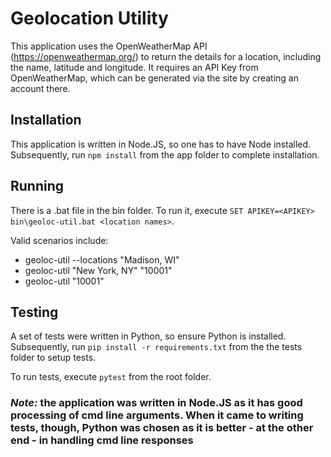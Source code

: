 # Geolocation Utility

This application uses the OpenWeatherMap API (https://openweathermap.org/) to return the details for a location, including the name, latitude and longitude.
It requires an API Key from OpenWeatherMap, which can be generated via the site by creating an account there.

## Installation

This application is written in Node.JS, so one has to have Node installed.  Subsequently, run `npm install` from the app folder to complete installation.

## Running

There is a .bat file in the bin folder. To run it, execute `SET APIKEY=<APIKEY> bin\geoloc-util.bat <location names>`.

Valid scenarios include:
* geoloc-util --locations "Madison, WI"
* geoloc-util "New York, NY" "10001"
* geoloc-util "10001"

## Testing

A set of tests were written in Python, so ensure Python is installed.  Subsequently, run `pip install -r requirements.txt` from the the tests folder to setup tests.

To run tests, execute `pytest` from the root folder.

### _Note:_ the application was written in Node.JS as it has good processing of cmd line arguments. When it came to writing tests, though, Python was chosen as it is better - at the other end - in handling cmd line responses
